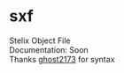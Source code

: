 # sxf
Stelix Object File<br>
Documentation: Soon <br>
Thanks <a href="http://github.com/ghost2173">ghost2173</a> for syntax
